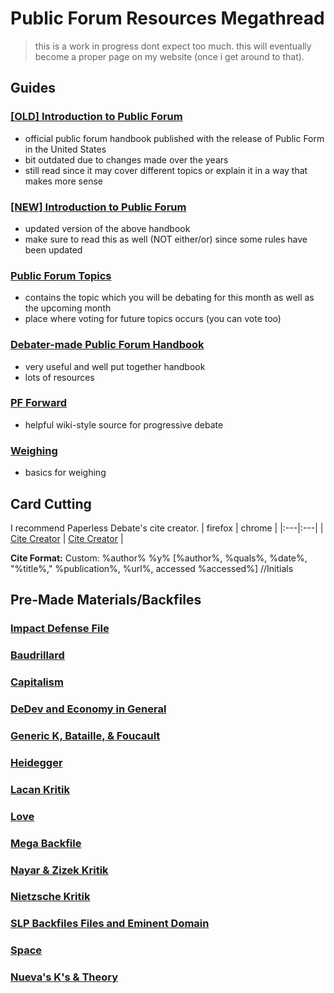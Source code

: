 # Public Forum Resources Megathread

> this is a work in progress dont expect too much. this will eventually become a proper page on my website (once i get around to that).

## Guides

### [[OLD] Introduction to Public Forum](https://www.speechanddebate.org/wp-content/uploads/Public-Forum-and-Congressional-Debate-Textbook.pdf)
- official public forum handbook published with the release of Public Form in the United States
- bit outdated due to changes made over the years
- still read since it may cover different topics or explain it in a way that makes more sense

### [[NEW] Introduction to Public Forum](https://www.speechanddebate.org/wp-content/uploads/IntrotoPFandCongress_Bookblock.pdf)
- updated version of the above handbook
- make sure to read this as well (NOT either/or) since some rules have been updated

### [Public Forum Topics](https://www.speechanddebate.org/topics/)
- contains the topic which you will be debating for this month as well as the upcoming month
- place where voting for future topics occurs (you can vote too)

### [Debater-made Public Forum Handbook](https://docs.google.com/document/d/1W2xgGxn4hbPmo-4J-FomviV4BFW2gVN9pgNq3xP8A98/)
- very useful and well put together handbook
- lots of resources

### [PF Forward](https://pfforward.weebly.com/)
- helpful wiki-style source for progressive debate

### [Weighing](https://www.uiltexas.org/files/sac/Weighing_Mechanisms_(1).pdf)
- basics for weighing

## Card Cutting
I recommend Paperless Debate's cite creator.
| firefox | chrome |
|:---|:---|
| [Cite Creator](https://addons.mozilla.org/en-US/firefox/addon/cite-creator-paperless-debate/) | [Cite Creator](https://chromewebstore.google.com/detail/cite-creator/jampigcbgngjedogaoglhpeckidccodi?pli=1) |

**Cite Format:**
Custom: %author% %y% [%author%, %quals%, %date%, "%title%," %publication%, %url%, accessed %accessed%] //Initials



## Pre-Made Materials/Backfiles

### [Impact Defense File](https://docs.google.com/document/d/1PRicYa4QxtsTPlDlz2UOyXLxgiTxP2Qt/edit)

### [Baudrillard](https://www.dropbox.com/sh/potaj0fj40hv103/AAB5euckv0zHZ7yMroErDfDua)

### [Capitalism](https://www.dropbox.com/sh/zs38o3ilam9pyh1/AABmDz-6lO5J0IXYba_7Nsdia)

### [DeDev and Economy in General](https://www.dropbox.com/sh/awoin71qt0ka128/AACbU5zs3W2oK9fF30WJg7Yra)

### [Generic K, Bataille, & Foucault](https://www.dropbox.com/sh/bbtwvz761xo9ozw/AADGNdRjYO4IFx6oFuuydCcja)

### [Heidegger](https://www.dropbox.com/sh/pnrphj600nk4615/AADtnf5LTWM0aYE_nytikYAAa)

### [Lacan Kritik](https://www.dropbox.com/sh/dy5jmlvpcmuw3un/AACb1i4pYKzQUI-bPk8MzPFpa)

### [Love](https://www.dropbox.com/sh/h41ievjidlkmv33/AAA4gIxiRCRDhJaHtRhHnr-Va)

### [Mega Backfile](https://www.dropbox.com/sh/vp6vhkr5hlsisxp/AADFOKQlJ8No7aEIHM4LTOzva)

### [Nayar & Zizek Kritik](https://www.dropbox.com/sh/uhxbfysabkx19qz/AADRadS0LMjaJEZ9usfz47c4a)

### [Nietzsche Kritik](https://www.dropbox.com/sh/r7qom2b7xn8lmje/AAAyzS9doPFUpeCDFSmMZBS-a)

### [SLP Backfiles Files and Eminent Domain](https://www.dropbox.com/sh/o89fc8dawd3t1pp/AACIPYli9AAG9xu1Rg6PU0l5a)

### [Space](https://www.dropbox.com/sh/d7heli70mp0qttu/AABTlquypZGHxRJivMBpdKaZa)

### [Nueva's K's & Theory](https://drive.google.com/drive/folders/1YAcBd8gbWHbjtYN88ysHqRMp4d83LWWg)
